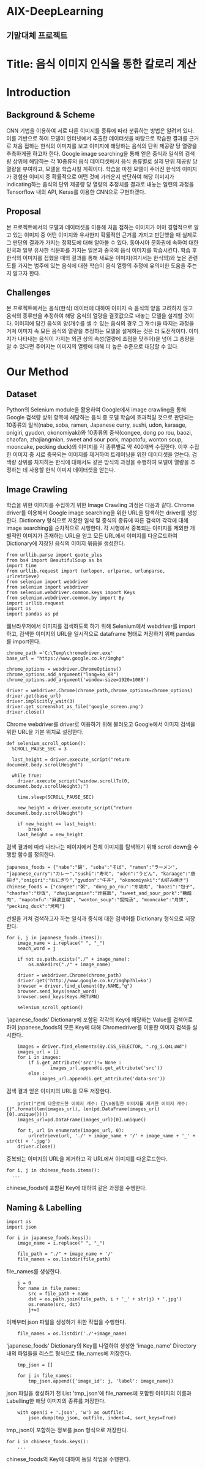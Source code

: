 # AIX-DeepLearning

## 기말대체 프로젝트

# Title: 음식 이미지 인식을 통한 칼로리 계산

# Introduction

## Background & Scheme
CNN 기법을 이용하여 서로 다른 이미지를 종류에 따라 분류하는 방법은 알려져 있다. 이를 기반으로 하여 모델이 인터넷에서 추출한 데이터셋을 바탕으로 학습한 결과를 근거로 처음 접하는 한식의 이미지를 보고 이미지에 해당하는 음식의 단위 제공량 당 열량을 추측하게끔 하고자 한다. Google image searching을 통해 얻은 중식과 일식의 검색량 상위에 해당하는 각 10종류의 음식 데이터셋에서 음식 종류별로 실제 단위 제공량 당 열량을 부여하고, 모델을 학습시킬 계획이다. 학습을 마친 모델이 주어진 한식의 이미지가 경험한 이미지 중 확률적으로 어떤 것에 가까운지 판단하여 해당 이미지가 indicating하는 음식의 단위 제공량 당 열량의 추정치를 결과로 내놓는 일련의 과정을 Tensorflow 내의 API, Keras를 이용한 CNN으로 구현하겠다.

## Proposal

본 프로젝트에서의 모델과 데이터셋을 이용해 처음 접하는 이미지가 이미 경험적으로 알고 있는 이미지 중 어떤 이미지와 유사한지 확률적인 근거를 가지고 판단했을 때 실제로 그 판단의 결과가 가지는 정확도에 대해 알아볼 수 있다. 동아시아 문화권에 속하여 대한민국과 일부 유사한 식문화를 가지는 일본과 중국의 음식 이미지를 학습시킨다. 학습 후 한식의 이미지를 접했을 때의 결과를 통해 새로운 이미지(여기서는 한식의)와 높은 관련도를 가지는 범주에 있는 음식에 대한 학습이 음식 열량의 추정에 유의미한 도움을 주는지 알고자 한다.

## Challenges
본 프로젝트에서는 음식(한식) 데이터에 대하여 이미지 속 음식의 양을 고려하지 않고 음식의 종류만을 추정하여 해당 음식의 열량을 결괏값으로 내놓는 모델을 설계할 것이다. 이미지에 담긴 음식의 양(개수를 셀 수 있는 음식의 경우 그 개수)을 따지는 과정을 거쳐 이미지 속 모든 음식의 열량을 추정하는 모델을 설계하는 것은 더 도전적이다. 이미지가 나타내는 음식이 가지는 외관 상의 속성(열량에 초점을 맞추어)을 넘어 그 총량을 알 수 있다면 주어지는 이미지의 열량에 대해 더 높은 수준으로 대답할 수 있다.

# Our Method

## Dataset
Python의 Selenium module을 활용하여 Google에서 image crawling을 통해 Google 검색량 상위 항목에 해당하는 음식 중 모델 학습에 효과적일 것으로 판단되는 10종류의 일식(nabe, soba, ramen, Japanese curry, sushi, udon, karaage, onigiri, gyudon, okonomiyaki)와 10종류의 중식(congee, dong po rou, baozi, chaofan, zhajiangmian, sweet and sour pork, mapotofu, wonton soup, mooncake, pecking duck)의 이미지를 각 종류별로 약 400개씩 수집한다. 이후 수집한 이미지 중 서로 중복되는 이미지를 제거하여 트레이닝을 위한 데이터셋을 얻는다. 검색량 상위를 차지하는 한식에 대해서도 같은 방식의 과정을 수행하여 모델이 열량을 추정하는 데 사용할 한식 이미지 데이터셋을 얻는다.

## Image Crawling
학습을 위한 이미지를 수집하기 위한 Image Crawling 과정은 다음과 같다. Chrome driver를 이용해서 Google image searching을 위한 URL을 탐색하는 driver를 생성한다. Dictionary 형식으로 저장한 일식 및 중식의 종류에 따른 검색어 각각에 대해 image searching을 순차적으로 시행한다. 각 시행에서 중복되는 이미지를 제외한 개별적인 이미지가 존재하는 URL을 얻고 모든 URL에서 이미지를 다운로드하여 Dictionary에 저장된 음식의 이미지 묶음을 생성한다.

```
from urllib.parse import quote_plus           
from bs4 import BeautifulSoup as bs  
import time
from urllib.request import (urlopen, urlparse, urlunparse, urlretrieve)
from selenium import webdriver
from selenium import webdriver
from selenium.webdriver.common.keys import Keys
from selenium.webdriver.common.by import By
import urllib.request
import os
import pandas as pd
```

웹브라우저에서 이미지를 검색하도록 하기 위해 Selenium에서 webdriver를 import하고, 검색한 이미지의 URL을 일시적으로 dataframe 형태로 저장하기 위해 pandas를 import한다.

```
chrome_path ='C:\Temp\chromedriver.exe'
base_url = "https://www.google.co.kr/imghp"

chrome_options = webdriver.ChromeOptions()
chrome_options.add_argument("lang=ko_KR")
chrome_options.add_argument('window-size=1920x1080')

driver = webdriver.Chrome(chrome_path,chrome_options=chrome_options)
driver.get(base_url)
driver.implicitly_wait(3)
driver.get_screenshot_as_file('google_screen.png')
driver.close()
```

Chrome webdriver를 driver로 이용하기 위해 불러오고 Google에서 이미지 검색을 위한 URL을 기본 위치로 설정한다.

```
def selenium_scroll_option():
  SCROLL_PAUSE_SEC = 3
  
  last_height = driver.execute_script("return document.body.scrollHeight")
  
  while True:
    driver.execute_script("window.scrollTo(0, document.body.scrollHeight);")

    time.sleep(SCROLL_PAUSE_SEC)
    
    new_height = driver.execute_script("return document.body.scrollHeight")
  
    if new_height == last_height:
        break
    last_height = new_height
```

검색 결과에 따라 나타나는 페이지에서 전체 이미지를 탐색하기 위해 scroll down을 수행할 함수를 정의한다.

```
japanese_foods = {"nabe":"鍋", "soba":"そば", "ramen":"ラーメン", "japanese_curry":"カレー","sushi":"寿司", "udon":"うどん", "karaage":"唐揚げ","onigiri":"おにぎり","gyudon":"牛丼", "okonomiyaki":"お好み焼き"}
chinese_foods = {"congee":"粥", "dong_po_rou":"东坡肉", "baozi":"包子", "chaofan":"炒饭", "zhajiangmian":"炸酱面", "sweet_and_sour_pork":"糖醋肉", "mapotofu":"麻婆豆腐", "wonton_soup":"馄饨汤", "mooncake":"月饼", "pecking_duck":"烤鸭"}
```

선별을 거쳐 검색하고자 하는 일식과 중식에 대한 검색어를 Dictionary 형식으로 저장한다.

```
for i, j in japanese_foods.items():
    image_name = i.replace(" ", "_")
    seach_word = j

    if not os.path.exists("./" + image_name):
        os.makedirs("./" + image_name)

    driver = webdriver.Chrome(chrome_path)
    driver.get('http://www.google.co.kr/imghp?hl=ko')
    browser = driver.find_element(By.NAME,"q")
    browser.send_keys(seach_word)
    browser.send_keys(Keys.RETURN)

    selenium_scroll_option()
```

'japanese_foods' Dictionary에 포함된 각각의 Key에 해당하는 Value를 검색어로 하여 japanese_foods의 모든 Key에 대해 Chromedriver를 이용한 이미지 검색을 실시한다.

```
    images = driver.find_elements(By.CSS_SELECTOR, ".rg_i.Q4LuWd") 
    images_url = []
    for i in images: 
        if i.get_attribute('src')!= None :
                images_url.append(i.get_attribute('src'))
        else :
            images_url.append(i.get_attribute('data-src'))
```

검색 결과 얻은 이미지의 URL을 모두 저장한다.

```
    print("전체 다운로드한 이미지 개수: {}\n동일한 이미지를 제거한 이미지 개수: {}".format(len(images_url), len(pd.DataFrame(images_url)[0].unique())))
    images_url=pd.DataFrame(images_url)[0].unique()
    
    for t, url in enumerate(images_url, 0):        
        urlretrieve(url, './' + image_name + '/' + image_name + '_' + str(t) + '.jpg')
    driver.close()
```

중복되는 이미지의 URL을 제거하고 각 URL에서 이미지를 다운로드한다.

```
for i, j in chinese_foods.items():
  ...
```

chinese_foods에 포함된 Key에 대하여 같은 과정을 수행한다.

## Naming & Labelling

```
import os
import json

for i in japanese_foods.keys():
    image_name = i.replace(" ", "_")
    
    file_path = "./" + image_name + '/'
    file_names = os.listdir(file_path)
```

file_names를 생성한다.

```
    j = 0
    for name in file_names:
        src = file_path + name
        dst = os.path.join(file_path, i + '_' + str(j) + '.jpg')
        os.rename(src, dst)
        j+=1
```

이제부터 json 파일을 생성하기 위한 작업을 수행한다.

```
    file_names = os.listdir('./'+image_name)
```

'japanese_foods' Dictionary의 Key를 나열하여 생성한 'image_name' Directory 내의 파일들을 리스트 형식으로 file_names에 저장한다.

```
    tmp_json = []
   
    for j in file_names:
        tmp_json.append({'image_id': j, 'label': image_name})
```

json 파일을 생성하기 전 List 'tmp_json'에 file_names에 포함된 이미지의 이름과 Labelling한 해당 이미지의 종류를 저장한다.

```
    with open(i + '.json', 'w') as outfile:
        json.dump(tmp_json, outfile, indent=4, sort_keys=True)
```
        
tmp_json이 포함하는 정보를 json 형식으로 저장한다.

```
for i in chinese_foods.keys():
    ...
```

chinese_foods의 Key에 대하여 동일 작업을 수행한다.

